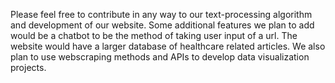Please feel free to contribute in any way to our text-processing algorithm and development of our website. Some additional features we plan to add would be a chatbot to be the method of taking user input of a url. The website would have a larger database of healthcare related articles. We also plan to use webscraping methods and APIs to develop data visualization projects.
